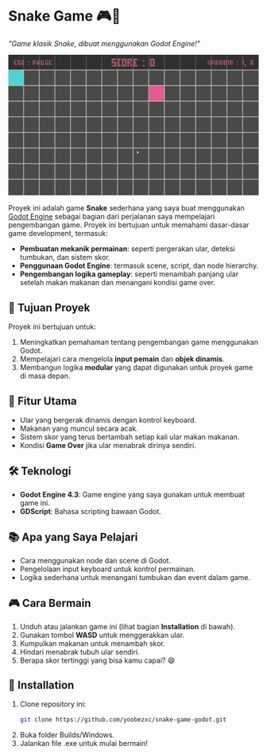 # Snake Game 🎮🐍

*"Game klasik Snake, dibuat menggunakan Godot Engine!"*

![Snake Game Preview](MD%20Content/snake-demo.gif)

Proyek ini adalah game **Snake** sederhana yang saya buat menggunakan [Godot Engine](https://godotengine.org/) sebagai bagian dari perjalanan saya mempelajari pengembangan game. Proyek ini bertujuan untuk memahami dasar-dasar game development, termasuk:

- **Pembuatan mekanik permainan**: seperti pergerakan ular, deteksi tumbukan, dan sistem skor.
- **Penggunaan Godot Engine**: termasuk scene, script, dan node hierarchy.
- **Pengembangan logika gameplay**: seperti menambah panjang ular setelah makan makanan dan menangani kondisi game over.

## 🎯 Tujuan Proyek
Proyek ini bertujuan untuk:
1. Meningkatkan pemahaman tentang pengembangan game menggunakan Godot.
2. Mempelajari cara mengelola **input pemain** dan **objek dinamis**.
3. Membangun logika **modular** yang dapat digunakan untuk proyek game di masa depan.

## 🚀 Fitur Utama
- Ular yang bergerak dinamis dengan kontrol keyboard.
- Makanan yang muncul secara acak.
- Sistem skor yang terus bertambah setiap kali ular makan makanan.
- Kondisi **Game Over** jika ular menabrak dirinya sendiri.

## 🛠️ Teknologi
- **Godot Engine 4.3**: Game engine yang saya gunakan untuk membuat game ini.
- **GDScript**: Bahasa scripting bawaan Godot.

## 📚 Apa yang Saya Pelajari
- Cara menggunakan node dan scene di Godot.
- Pengelolaan input keyboard untuk kontrol permainan.
- Logika sederhana untuk menangani tumbukan dan event dalam game.

## 🎮 Cara Bermain
1. Unduh atau jalankan game ini (lihat bagian **Installation** di bawah).
2. Gunakan tombol **WASD** untuk menggerakkan ular.
3. Kumpulkan makanan untuk menambah skor.
4. Hindari menabrak tubuh ular sendiri.
5. Berapa skor tertinggi yang bisa kamu capai? 😄

## 💾 Installation
1. Clone repository ini:
   ```bash
   git clone https://github.com/yoobezxc/snake-game-godot.git
2. Buka folder Builds/Windows.
3. Jalankan file .exe untuk mulai bermain!

